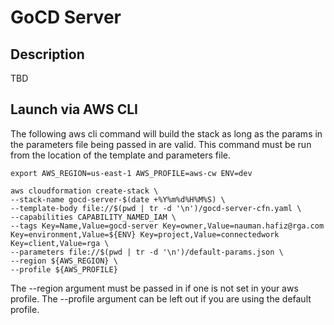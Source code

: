 # GoCD Server

## Description
TBD

## Launch via AWS CLI  
The following aws cli command will build the stack as long as the params in the parameters file being passed in are valid. This command must be run from the location of the template and parameters file.  

```
export AWS_REGION=us-east-1 AWS_PROFILE=aws-cw ENV=dev
```

```
aws cloudformation create-stack \
--stack-name gocd-server-$(date +%Y%m%d%H%M%S) \
--template-body file://$(pwd | tr -d '\n')/gocd-server-cfn.yaml \
--capabilities CAPABILITY_NAMED_IAM \
--tags Key=Name,Value=gocd-server Key=owner,Value=nauman.hafiz@rga.com Key=environment,Value=${ENV} Key=project,Value=connectedwork Key=client,Value=rga \
--parameters file://$(pwd | tr -d '\n')/default-params.json \
--region ${AWS_REGION} \
--profile ${AWS_PROFILE}
```  

The --region argument must be passed in if one is not set in your aws profile.
The --profile argument can be left out if you are using the default profile.
